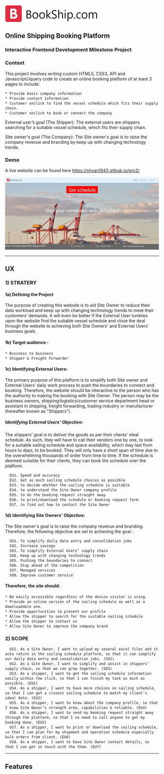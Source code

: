 <a href="https://shyan1943.github.io/pro2/"><img src="pic/logo.png"></a>

## Online Shipping Booking Platform

### Interactive Frontend Development Milestone Project 

### Context 

This project involves writing custom HTML5, CSS3, API and Javascript/Jquery code to create an online booking platform of at least 3 pages to include:

    * Provide basic company information
    * Provide contact information
    * Customer onclick to find the vessel schedule which fits their supply chain.
    * Customer onclick to book or connect the company 

External user’s goal (The Shipper): The external users are shippers searching for a suitable vessel schedule, which fits their supply chain.

Site owner's goal (The Company): The Site owner's goal is to raise the company revenue and branding by keep up with changing technology trends. 

### Demo

A live website can be found here https://shyan1943.github.io/pro2/

<a href="https://shyan1943.github.io/pro2/"><img src="pic/demoLanding.jpg"></a>





------

## UX

### 1) STRATERY 
#### 1a) Defining the Project
The purpose of creating this website is to aid Site Owner to reduce their data workload and keep up with changing technology trends to meet their customers’ demands. It will even be better if the External User tumbles upon the website find the suitable vessel schedule and close the deal through the website to achieving both Site Owners' and External Users' business goals. 

#### 1b) Target audience : 

    * Business to business
    * Shipper & Freight Forwarder

#### 1c) Identifying External Users: 
The primary purpose of this platform is to simplify both Site owner and External Users’ daily work process to push the boundaries to connect and booking. Therefore, the website should be interactive to the person who has the authority to making the booking with Site Owner. The person may be the business owners, shipping/logistics/customer service department head or assistant in shipping, freight forwarding, trading industry or manufacturer (hereafter known as "Shippers"). 

#####     Identifying External Users' Objective: 
The shippers’ goal is to deliver the goods as per their clients’ ideal schedule. 
As such, they will have to call their vendors one by one, to look for a suitable sailing schedule and space availability, which may last from hours to days, to be booked. They will only have a short span of time due to the overwhelming thousands of order from time to time. If the schedule is deemed suitable for their clients, they can book the schedule over the platform. 

      EU1. Speed and accuracy
      EU2. Get as much sailing schedule choices as possible 
      EU3. to decide whether the sailing schedule is suitable
      EU4. to understand the Site Owner company profile 
      EU5. to do the booking request straight away
      EU6. to print/download the schedule or booking request form
      EU7. to find out how to contact the Site Owner 


#### 1d) Identifying Site Owners' Objective: 
The Site owner's goal is to raise the company revenue and branding. Therefore, the following objective are set to achieving the goal : 

      SO1. To simplify daily data entry and consolidation jobs
      SO2. Increase savings
      SO3. To simplify External Users’ supply chain
      SO4. Keep up with changing technology trends
      SO5. Pushing the boundaries to connect 
      SO6. Stay ahead of the competition
      SO7. Managed services
      SO8. Improve customer service`

#### Therefore, the site should:
    * Be easily accessible regardless of the device visitor is using.
    * Provide an online version of the sailing schedule as well as a downloadable one.
    * Provide opportunities to present our profile
    * Allow the shipper to search for the suitable sailing schedule 
    * Allow the shipper to contact us 
    * Allow Site Owner to improve the company brand


### 2) SCOPE
      US1. As a Site Owner, I want to upload my several excel files and it auto return in the sailing schedule platform, so that it can simplify our daily data entry and consolidation jobs. (SO1) 
      US2. As a Site Owner, I want to simplify and assist in shippers’ supply chain, so that we can grow together. (SO3) 
      US3. As a shipper, I want to get the sailing schedule information easily within few click, so that I can finish my task as much as possible. (EU1) 
      US4. As a shipper, I want to have more choices on sailing schedule, so that I can get a closest sailing schedule to match my client’s ideal date. (EU2) 
      US5. As a shipper, I want to know about the company profile, so that I know Site Owner’s strength area, capabilities & reliable. (EU4) 
      US6. As a shipper, I want to send my booking request straight away through the platform, so that I no need to call anyone to get my booking done. (EU5) 
      US7. As a shipper, I want to print or download the sailing schedule, so that I can plan for my shipment and operation schedule especially bulk orders from client. (EU6) 
      US8. As a shipper, I want to have Site Owner contact details, so that I can get in touch with the them. (EU7) 





------
## Features

